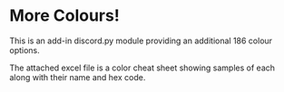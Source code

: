 # More Colours!

This is an add-in discord.py module providing an additional 186 colour options.

The attached excel file is a color cheat sheet showing samples of each along with their name and hex code.

